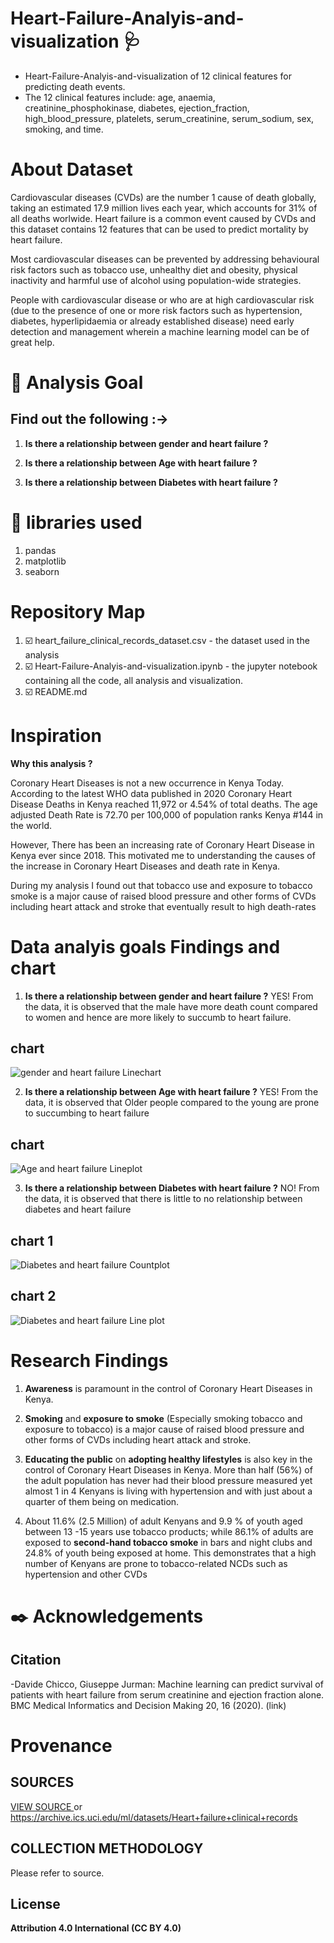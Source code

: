 # Heart-Failure-Analyis-and-visualization :stethoscope:
* Heart-Failure-Analyis-and-visualization of 12 clinical features for predicting death events.
* The 12 clinical features include: age, anaemia, creatinine_phosphokinase, diabetes, ejection_fraction, high_blood_pressure, platelets, serum_creatinine, serum_sodium, sex, smoking, and time. 

# About Dataset 
Cardiovascular diseases (CVDs) are the number 1 cause of death globally, taking an estimated 17.9 million lives each year, which accounts for 31% of all deaths worlwide.
Heart failure is a common event caused by CVDs and this dataset contains 12 features that can be used to predict mortality by heart failure.

Most cardiovascular diseases can be prevented by addressing behavioural risk factors such as tobacco use, unhealthy diet and obesity, physical inactivity and harmful use of alcohol using population-wide strategies.

People with cardiovascular disease or who are at high cardiovascular risk (due to the presence of one or more risk factors such as hypertension, diabetes, hyperlipidaemia or already established disease) need early detection and management wherein a machine learning model can be of great help.

# :dart: Analysis Goal 
## Find out the following :->

1. **Is there a relationship between gender and heart failure ?** 

2. **Is there a relationship between Age with heart failure ?** 

3. **Is there a relationship between Diabetes with heart failure ?**

# :toolbox: libraries used
1. pandas
2. matplotlib
3. seaborn


# Repository Map
1. :ballot_box_with_check: heart_failure_clinical_records_dataset.csv - the dataset used in the analysis
2. :ballot_box_with_check: Heart-Failure-Analyis-and-visualization.ipynb - the jupyter notebook containing all the code, all analysis and visualization. 
3. :ballot_box_with_check: README.md

# Inspiration
**Why this analysis ?**

Coronary Heart Diseases is not a new occurrence in Kenya Today.
According to the latest WHO data published in 2020 Coronary Heart Disease Deaths in Kenya reached 11,972 or 4.54% of total deaths. The age adjusted Death Rate is 72.70 per 100,000 of population ranks Kenya #144 in the world.

However, There has been an increasing rate of Coronary Heart Disease in Kenya ever since 2018. This motivated me to understanding the causes of the increase in Coronary Heart Diseases and death rate in Kenya.

During my analysis I found out that tobacco use and exposure to tobacco smoke is a major cause of raised blood pressure and other forms of CVDs including heart attack and stroke that eventually result to high death-rates  


# Data analyis goals Findings and chart
1. **Is there a relationship between gender and heart failure ?** YES! From the data, it is observed that the male have more death count compared to women and hence are more likely to succumb to heart failure.
## chart
![gender and heart failure Linechart](https://george.m.ndichu.ltd.co.ke/media/github/gender-death-rel%20count%20plot.png "Relationship between gender and heart failure Linechart")

2. **Is there a relationship between Age with heart failure ?** YES! From the data, it is observed that Older people compared to the young are prone to succumbing to heart failure
## chart
![Age and heart failure Lineplot](https://george.m.ndichu.ltd.co.ke/media/github/age-heart-failure-lineplot.png "Relationship between age and heart failure Line plot")

3. **Is there a relationship between Diabetes with heart failure ?** NO! From the data, it is observed that there is little to no relationship between diabetes and heart failure
## chart 1
![Diabetes and heart failure Countplot](https://george.m.ndichu.ltd.co.ke/media/github/diabetes-heart-failure-countplot.png "Relationship between Diabetes and heart failure Count plot")
 ## chart 2
![Diabetes and heart failure Line plot](https://george.m.ndichu.ltd.co.ke/media/github/diabetes-heart-failure-lineplot.png "Relationship between Diabetes and heart failure Line plot")

# Research Findings
1. **Awareness** is paramount in the control of Coronary Heart Diseases in Kenya.

2. **Smoking** and **exposure to smoke** (Especially smoking tobacco and exposure to tobacco) is a major cause of raised blood pressure and other forms of CVDs including heart attack and stroke.

3. **Educating the public** on **adopting healthy lifestyles** is also key in the control of Coronary Heart Diseases in Kenya. More than half (56%) of the adult population has never had their blood pressure measured yet almost 1 in 4 Kenyans is living with hypertension and with just about a quarter of them being on medication.

4. About 11.6% (2.5 Million) of adult Kenyans and 9.9 % of youth aged between 13 -15 years use tobacco products; while 86.1% of adults are exposed to **second-hand tobacco smoke** in bars and night clubs and 24.8% of youth being exposed at home. This demonstrates that a high number of Kenyans are prone to tobacco-related NCDs such as hypertension and other CVDs

# :black_nib: Acknowledgements
## Citation
-Davide Chicco, Giuseppe Jurman: Machine learning can predict survival of patients with heart failure from serum creatinine and ejection fraction alone. BMC Medical Informatics and Decision Making 20, 16 (2020). (link)

# Provenance
## SOURCES

[VIEW SOURCE ](https://archive.ics.uci.edu/ml/datasets/Heart+failure+clinical+records) or <https://archive.ics.uci.edu/ml/datasets/Heart+failure+clinical+records>

## COLLECTION METHODOLOGY
Please refer to source.

## License
**Attribution 4.0 International (CC BY 4.0)**
